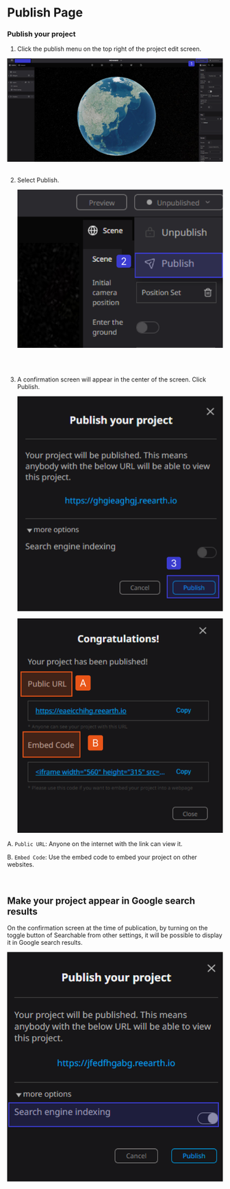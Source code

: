 # Publish Page

### Publish your project

1. Click the publish menu on the top right of the project edit screen.

![6 85 (1).png](Publish%20Page%206dfb01ed7e22445a908620899235d569/6_85_(1).png)
<br>
<br>

2. Select Publish.
   
    ![fghj 3.png](Publish%20Page%206dfb01ed7e22445a908620899235d569/fghj_3.png)
 <br>
 <br>
 

3. A confirmation screen will appear in the center of the screen. Click Publish.
    
    ![gfh 1 (1).png](Publish%20Page%206dfb01ed7e22445a908620899235d569/gfh_1_(1).png)
    
    ![URL  1.png](Publish%20Page%206dfb01ed7e22445a908620899235d569/URL__1.png)
    

A. `Public URL`: Anyone on the internet with the link can view it.

B. `Embed Code`: Use the embed code to embed your project on other websites.
<br>
<br>
<br>

## Make your project appear in Google search results

On the confirmation screen at the time of publication, by turning on the toggle button of Searchable from other settings, it will be possible to display it in Google search results.

![sdfg 1.png](Publish%20Page%206dfb01ed7e22445a908620899235d569/sdfg_1.png)
    
